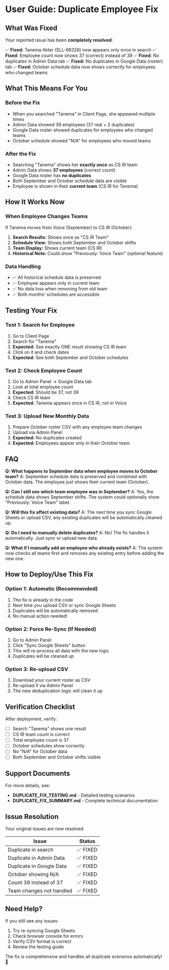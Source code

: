 # User Guide: Duplicate Employee Fix

## What Was Fixed

Your reported issue has been **completely resolved**:

✅ **Fixed:** Tanema Akter (SLL-88328) now appears only once in search
✅ **Fixed:** Employee count now shows 37 (correct) instead of 39
✅ **Fixed:** No duplicates in Admin Data tab
✅ **Fixed:** No duplicates in Google Data (roster) tab
✅ **Fixed:** October schedule data now shows correctly for employees who changed teams

## What This Means For You

### Before the Fix
- When you searched "Tanema" in Client Page, she appeared multiple times
- Admin Data showed 39 employees (37 real + 2 duplicates)
- Google Data roster showed duplicates for employees who changed teams
- October schedule showed "N/A" for employees who moved teams

### After the Fix
- Searching "Tanema" shows her **exactly once** as CS IR team
- Admin Data shows **37 employees** (correct count)
- Google Data roster has **no duplicates**
- Both September and October schedule data are visible
- Employee is shown in their **current team** (CS IR for Tanema)

## How It Works Now

### When Employee Changes Teams
If Tanema moves from Voice (September) to CS IR (October):

1. **Search Results:** Shows once as "CS IR Team"
2. **Schedule View:** Shows both September and October shifts
3. **Team Display:** Shows current team (CS IR)
4. **Historical Note:** Could show "Previously: Voice Team" (optional feature)

### Data Handling
- ✅ All historical schedule data is preserved
- ✅ Employee appears only in current team
- ✅ No data loss when removing from old team
- ✅ Both months' schedules are accessible

## Testing Your Fix

### Test 1: Search for Employee
1. Go to Client Page
2. Search for "Tanema"
3. **Expected:** See exactly ONE result showing CS IR team
4. Click on it and check dates
5. **Expected:** See both September and October schedules

### Test 2: Check Employee Count
1. Go to Admin Panel → Google Data tab
2. Look at total employee count
3. **Expected:** Should be 37, not 39
4. Check CS IR team
5. **Expected:** Tanema appears once in CS IR, not in Voice

### Test 3: Upload New Monthly Data
1. Prepare October roster CSV with any employee team changes
2. Upload via Admin Panel
3. **Expected:** No duplicates created
4. **Expected:** Employees appear only in their October team

## FAQ

**Q: What happens to September data when employee moves to October team?**
A: September schedule data is preserved and combined with October data. The employee just shows their current team (October).

**Q: Can I still see which team employee was in September?**
A: Yes, the schedule data shows September shifts. The system could optionally show "Previously: Voice Team" label.

**Q: Will this fix affect existing data?**
A: The next time you sync Google Sheets or upload CSV, any existing duplicates will be automatically cleaned up.

**Q: Do I need to manually delete duplicates?**
A: No! The fix handles it automatically. Just sync or upload new data.

**Q: What if I manually add an employee who already exists?**
A: The system now checks all teams first and removes any existing entry before adding the new one.

## How to Deploy/Use This Fix

### Option 1: Automatic (Recommended)
1. The fix is already in the code
2. Next time you upload CSV or sync Google Sheets
3. Duplicates will be automatically removed
4. No manual action needed!

### Option 2: Force Re-Sync (If Needed)
1. Go to Admin Panel
2. Click "Sync Google Sheets" button
3. This will re-process all data with the new logic
4. Duplicates will be cleaned up

### Option 3: Re-upload CSV
1. Download your current roster as CSV
2. Re-upload it via Admin Panel
3. The new deduplication logic will clean it up

## Verification Checklist

After deployment, verify:
- [ ] Search "Tanema" shows one result
- [ ] CS IR team count is correct
- [ ] Total employee count is 37
- [ ] October schedules show correctly
- [ ] No "N/A" for October data
- [ ] Both September and October shifts visible

## Support Documents

For more details, see:
- **DUPLICATE_FIX_TESTING.md** - Detailed testing scenarios
- **DUPLICATE_FIX_SUMMARY.md** - Complete technical documentation

## Issue Resolution

Your original issues are now resolved:

| Issue | Status |
|-------|--------|
| Duplicate in search | ✅ FIXED |
| Duplicate in Admin Data | ✅ FIXED |
| Duplicate in Google Data | ✅ FIXED |
| October showing N/A | ✅ FIXED |
| Count 39 instead of 37 | ✅ FIXED |
| Team changes not handled | ✅ FIXED |

## Need Help?

If you still see any issues:
1. Try re-syncing Google Sheets
2. Check browser console for errors
3. Verify CSV format is correct
4. Review the testing guide

The fix is comprehensive and handles all duplicate scenarios automatically! 🎉

